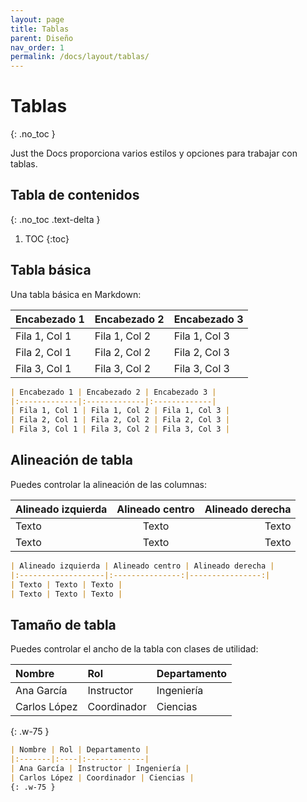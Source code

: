 ```yaml
---
layout: page
title: Tablas
parent: Diseño
nav_order: 1
permalink: /docs/layout/tablas/
---
```


# Tablas
{: .no_toc }

Just the Docs proporciona varios estilos y opciones para trabajar con tablas.

## Tabla de contenidos
{: .no_toc .text-delta }

1. TOC
{:toc}

## Tabla básica

Una tabla básica en Markdown:

| Encabezado 1 | Encabezado 2 | Encabezado 3 |
|:-------------|:-------------|:-------------|
| Fila 1, Col 1 | Fila 1, Col 2 | Fila 1, Col 3 |
| Fila 2, Col 1 | Fila 2, Col 2 | Fila 2, Col 3 |
| Fila 3, Col 1 | Fila 3, Col 2 | Fila 3, Col 3 |

```markdown
| Encabezado 1 | Encabezado 2 | Encabezado 3 |
|:-------------|:-------------|:-------------|
| Fila 1, Col 1 | Fila 1, Col 2 | Fila 1, Col 3 |
| Fila 2, Col 1 | Fila 2, Col 2 | Fila 2, Col 3 |
| Fila 3, Col 1 | Fila 3, Col 2 | Fila 3, Col 3 |
```

## Alineación de tabla

Puedes controlar la alineación de las columnas:

| Alineado izquierda | Alineado centro | Alineado derecha |
|:-------------------|:---------------:|----------------:|
| Texto | Texto | Texto |
| Texto | Texto | Texto |

```markdown
| Alineado izquierda | Alineado centro | Alineado derecha |
|:-------------------|:---------------:|----------------:|
| Texto | Texto | Texto |
| Texto | Texto | Texto |
```

## Tamaño de tabla

Puedes controlar el ancho de la tabla con clases de utilidad:

| Nombre | Rol | Departamento |
|:-------|:----|:-------------|
| Ana García | Instructor | Ingeniería |
| Carlos López | Coordinador | Ciencias |
{: .w-75 }

```markdown
| Nombre | Rol | Departamento |
|:-------|:----|:-------------|
| Ana García | Instructor | Ingeniería |
| Carlos López | Coordinador | Ciencias |
{: .w-75 }
``` 